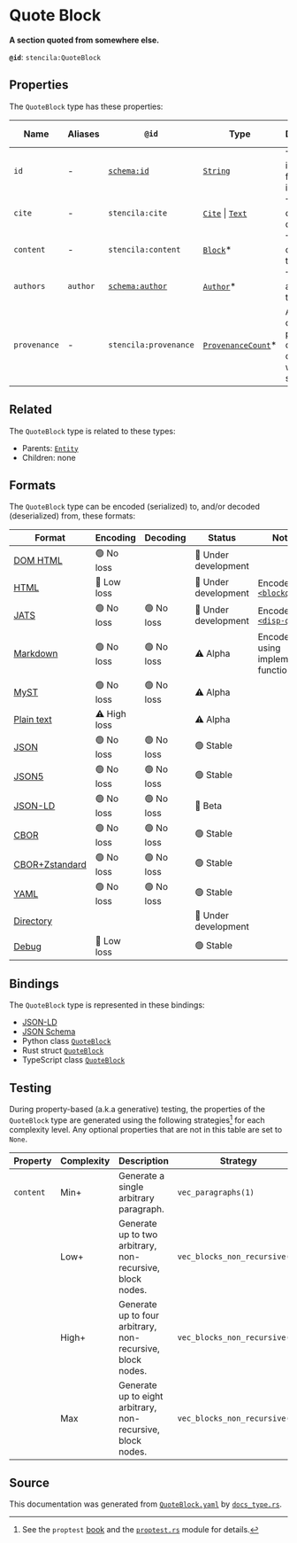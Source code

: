# Quote Block

**A section quoted from somewhere else.**

**`@id`**: `stencila:QuoteBlock`

## Properties

The `QuoteBlock` type has these properties:

| Name         | Aliases  | `@id`                                        | Type                                                                                                                                                                                         | Description                                                    | Inherited from                                                                                   |
| ------------ | -------- | -------------------------------------------- | -------------------------------------------------------------------------------------------------------------------------------------------------------------------------------------------- | -------------------------------------------------------------- | ------------------------------------------------------------------------------------------------ |
| `id`         | -        | [`schema:id`](https://schema.org/id)         | [`String`](https://github.com/stencila/stencila/blob/main/docs/reference/schema/data/string.md)                                                                                              | The identifier for this item.                                  | [`Entity`](https://github.com/stencila/stencila/blob/main/docs/reference/schema/other/entity.md) |
| `cite`       | -        | `stencila:cite`                              | [`Cite`](https://github.com/stencila/stencila/blob/main/docs/reference/schema/prose/cite.md) \| [`Text`](https://github.com/stencila/stencila/blob/main/docs/reference/schema/prose/text.md) | The source of the quote.                                       | -                                                                                                |
| `content`    | -        | `stencila:content`                           | [`Block`](https://github.com/stencila/stencila/blob/main/docs/reference/schema/prose/block.md)*                                                                                              | The content of the quote.                                      | -                                                                                                |
| `authors`    | `author` | [`schema:author`](https://schema.org/author) | [`Author`](https://github.com/stencila/stencila/blob/main/docs/reference/schema/works/author.md)*                                                                                            | The authors of the quote.                                      | -                                                                                                |
| `provenance` | -        | `stencila:provenance`                        | [`ProvenanceCount`](https://github.com/stencila/stencila/blob/main/docs/reference/schema/other/provenance-count.md)*                                                                         | A summary of the provenance of the content within the section. | -                                                                                                |

## Related

The `QuoteBlock` type is related to these types:

- Parents: [`Entity`](https://github.com/stencila/stencila/blob/main/docs/reference/schema/other/entity.md)
- Children: none

## Formats

The `QuoteBlock` type can be encoded (serialized) to, and/or decoded (deserialized) from, these formats:

| Format                                                                                               | Encoding     | Decoding  | Status              | Notes                                                                                                          |
| ---------------------------------------------------------------------------------------------------- | ------------ | --------- | ------------------- | -------------------------------------------------------------------------------------------------------------- |
| [DOM HTML](https://github.com/stencila/stencila/blob/main/docs/reference/formats/dom.html.md)        | 🟢 No loss    |           | 🚧 Under development |                                                                                                                |
| [HTML](https://github.com/stencila/stencila/blob/main/docs/reference/formats/html.md)                | 🔷 Low loss   |           | 🚧 Under development | Encoded as [`<blockquote>`](https://developer.mozilla.org/en-US/docs/Web/HTML/Element/blockquote)              |
| [JATS](https://github.com/stencila/stencila/blob/main/docs/reference/formats/jats.md)                | 🟢 No loss    | 🟢 No loss | 🚧 Under development | Encoded as [`<disp-quote>`](https://jats.nlm.nih.gov/articleauthoring/tag-library/1.3/element/disp-quote.html) |
| [Markdown](https://github.com/stencila/stencila/blob/main/docs/reference/formats/markdown.md)        | 🟢 No loss    | 🟢 No loss | ⚠️ Alpha            | Encoded using implemented function                                                                             |
| [MyST](https://github.com/stencila/stencila/blob/main/docs/reference/formats/myst.md)                | 🟢 No loss    | 🟢 No loss | ⚠️ Alpha            |                                                                                                                |
| [Plain text](https://github.com/stencila/stencila/blob/main/docs/reference/formats/text.md)          | ⚠️ High loss |           | ⚠️ Alpha            |                                                                                                                |
| [JSON](https://github.com/stencila/stencila/blob/main/docs/reference/formats/json.md)                | 🟢 No loss    | 🟢 No loss | 🟢 Stable            |                                                                                                                |
| [JSON5](https://github.com/stencila/stencila/blob/main/docs/reference/formats/json5.md)              | 🟢 No loss    | 🟢 No loss | 🟢 Stable            |                                                                                                                |
| [JSON-LD](https://github.com/stencila/stencila/blob/main/docs/reference/formats/jsonld.md)           | 🟢 No loss    | 🟢 No loss | 🔶 Beta              |                                                                                                                |
| [CBOR](https://github.com/stencila/stencila/blob/main/docs/reference/formats/cbor.md)                | 🟢 No loss    | 🟢 No loss | 🟢 Stable            |                                                                                                                |
| [CBOR+Zstandard](https://github.com/stencila/stencila/blob/main/docs/reference/formats/cbor.zstd.md) | 🟢 No loss    | 🟢 No loss | 🟢 Stable            |                                                                                                                |
| [YAML](https://github.com/stencila/stencila/blob/main/docs/reference/formats/yaml.md)                | 🟢 No loss    | 🟢 No loss | 🟢 Stable            |                                                                                                                |
| [Directory](https://github.com/stencila/stencila/blob/main/docs/reference/formats/directory.md)      |              |           | 🚧 Under development |                                                                                                                |
| [Debug](https://github.com/stencila/stencila/blob/main/docs/reference/formats/debug.md)              | 🔷 Low loss   |           | 🟢 Stable            |                                                                                                                |

## Bindings

The `QuoteBlock` type is represented in these bindings:

- [JSON-LD](https://stencila.org/QuoteBlock.jsonld)
- [JSON Schema](https://stencila.org/QuoteBlock.schema.json)
- Python class [`QuoteBlock`](https://github.com/stencila/stencila/blob/main/python/python/stencila/types/quote_block.py)
- Rust struct [`QuoteBlock`](https://github.com/stencila/stencila/blob/main/rust/schema/src/types/quote_block.rs)
- TypeScript class [`QuoteBlock`](https://github.com/stencila/stencila/blob/main/ts/src/types/QuoteBlock.ts)

## Testing

During property-based (a.k.a generative) testing, the properties of the `QuoteBlock` type are generated using the following strategies[^1] for each complexity level. Any optional properties that are not in this table are set to `None`.

| Property  | Complexity | Description                                                 | Strategy                      |
| --------- | ---------- | ----------------------------------------------------------- | ----------------------------- |
| `content` | Min+       | Generate a single arbitrary paragraph.                      | `vec_paragraphs(1)`           |
|           | Low+       | Generate up to two arbitrary, non-recursive, block nodes.   | `vec_blocks_non_recursive(2)` |
|           | High+      | Generate up to four arbitrary, non-recursive, block nodes.  | `vec_blocks_non_recursive(4)` |
|           | Max        | Generate up to eight arbitrary, non-recursive, block nodes. | `vec_blocks_non_recursive(8)` |

## Source

This documentation was generated from [`QuoteBlock.yaml`](https://github.com/stencila/stencila/blob/main/schema/QuoteBlock.yaml) by [`docs_type.rs`](https://github.com/stencila/stencila/blob/main/rust/schema-gen/src/docs_type.rs).

[^1]: See the `proptest` [book](https://proptest-rs.github.io/proptest/) and the [`proptest.rs`](https://github.com/stencila/stencila/blob/main/rust/schema/src/proptests.rs) module for details.
